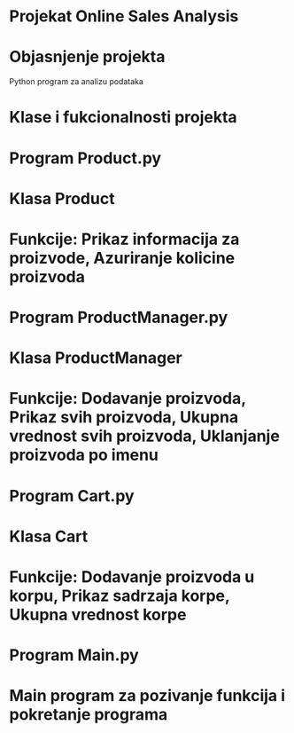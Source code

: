 # Projekat Online Sales Analysis

# Objasnjenje projekta
Python program za analizu podataka

# Klase i fukcionalnosti projekta

# Program Product.py
# Klasa Product
# Funkcije: Prikaz informacija za proizvode, Azuriranje kolicine proizvoda

# Program ProductManager.py
# Klasa ProductManager
# Funkcije: Dodavanje proizvoda, Prikaz svih proizvoda, Ukupna vrednost svih proizvoda, Uklanjanje proizvoda po imenu

# Program Cart.py
# Klasa Cart
# Funkcije: Dodavanje proizvoda u korpu, Prikaz sadrzaja korpe, Ukupna vrednost korpe

# Program Main.py
# Main program za pozivanje funkcija i pokretanje programa
